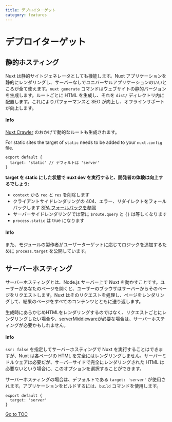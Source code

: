 ```yaml
---
title: デプロイターゲット
category: features
---
```

# デプロイターゲット

## 静的ホスティング

Nuxt は静的サイトジェネレータとしても機能します。Nuxt アプリケーションを静的にレンダリングし、サーバーなしでユニバーサルアプリケーションのいいところが全て使えます。`nuxt generate` コマンドはウェブサイトの静的バージョンを生成します。ルートごとに HTML を生成し、それを `dist/` ディレクトリ内に配置します。これによりパフォーマンスと SEO が向上し、オフラインサポートが向上します。

#### Info
[Nuxt Crawler](./configuration-glossary/configuration-generate#crawler) のおかげで動的なルートも生成されます。


For static sites the target of `static` needs to be added to your `nuxt.config` file.

```js{}[nuxt.config.js]
export default {
  target: 'static' // デフォルトは 'server'
}
```

**target を static にした状態で nuxt dev を実行すると、開発者の体験は向上するでしょう:**

- `context` から `req` と `res` を削除します
- クライアントサイドレンダリングの 404、エラー、リダイレクトをフォールバックします [SPA フォールバックを参照](./concepts/static-site-generation#spa-fallback)
- サーバーサイドレンダリングでは常に `$route.query` と `{}` は等しくなります
- `process.static` は true になります

#### Info
また、モジュールの製作者がユーザーターゲットに応じてロジックを追加するために `process.target` を公開しています。


## サーバーホスティング

サーバーホスティングとは、Node.js サーバー上で Nuxt を動かすことです。ユーザーがあなたのページを開くと、ユーザーのブラウザはサーバーからそのページをリクエストします。Nuxt はそのリクエストを処理し、ページをレンダリングして、結果のページをすべてのコンテンツとともに送り返します。

生成時にあらかじめHTMLをレンダリングするのではなく、リクエストごとにレンダリングしたい場合や、[serverMiddleware](./configuration-glossary/configuration-servermiddleware)が必要な場合は、サーバーホスティングが必要かもしれません。

#### Info
`ssr: false` を指定してサーバーホスティングで Nuxt を実行することはできますが、Nuxt は各ページの HTML を完全にはレンダリングしません。サーバーミドルウェアは必要だが、サーバーサイドで完全にレンダリングされた HTML は必要ないという場合に、このオプションを選択することができます。


サーバーホスティングの場合は、デフォルトである `target: 'server'` が使用されます。アプリケーションをビルドするには、`build` コマンドを使用します。

```js{}[nuxt.config.js]
export default {
  target: 'server'
}
```
<span style='float: footnote;'><a href="../index.html#toc">Go to TOC</a></span>
